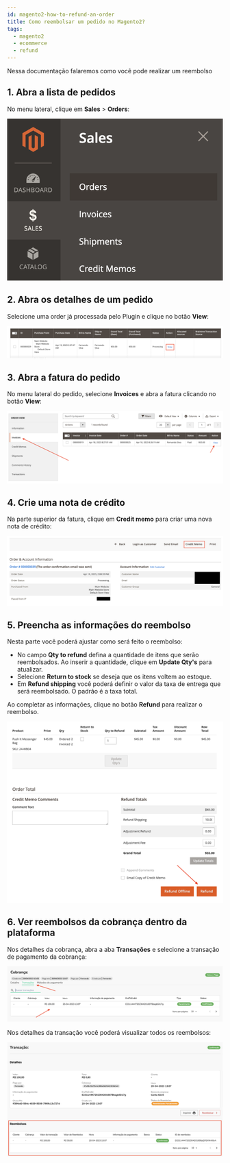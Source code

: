 ```yaml
---
id: magento2-how-to-refund-an-order
title: Como reembolsar um pedido no Magento2?
tags:
  - magento2
  - ecommerce
  - refund
---
```


Nessa documentação falaremos como você pode realizar um reembolso 

## 1. Abra a lista de pedidos

No menu lateral, clique em **Sales** > **Orders**:

![Menu de pedidos](./__assets__/magento2-orders-menu.png)

## 2. Abra os detalhes de um pedido

Selecione uma order já processada pelo Plugin e clique no botão **View**:

![Detalhes do pedido](./__assets__/magento2-order-view.png)

## 3. Abra a fatura do pedido

No menu lateral do pedido, selecione **Invoices** e abra a fatura clicando no botão **View**:

![Detalhes da fatura](./__assets__/magento2-invoice-detail.png)

## 4. Crie uma nota de crédito

Na parte superior da fatura, clique em **Credit memo** para criar uma nova nota de crédito:

![Nota de crédito da fatura](./__assets__/magento2-invoice-credit-memo.png)

## 5. Preencha as informações do reembolso

Nesta parte você poderá ajustar como será feito o reembolso:

- No campo **Qty to refund** defina a quantidade de itens que serão reembolsados. Ao inserir a quantidade, clique em **Update Qty's** para atualizar.
- Selecione **Return to stock** se deseja que os itens voltem ao estoque.
- Em **Refund shipping** você poderá definir o valor da taxa de entrega que será reembolsado. O padrão é a taxa total.

Ao completar as informações, clique no botão **Refund** para realizar o reembolso.

![Nota de crédito](./__assets__/magento2-credit-memo.png)

## 6. Ver reembolsos da cobrança dentro da plataforma

Nos detalhes da cobrança, abra a aba **Transações** e selecione a transação de pagamento da cobrança:

![Transações da cobrança](./__assets__/magento2-charge-transactions.png)

Nos detalhes da transação você poderá visualizar todos os reembolsos:

![Reembolsos da transação](./__assets__/magento2-transaction-refunds.png)